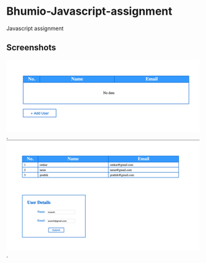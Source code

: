 # Bhumio-Javascript-assignment
Javascript assignment

## Screenshots 

![first](/screenshots/start.png).
![second](/screenshots/second.png).
